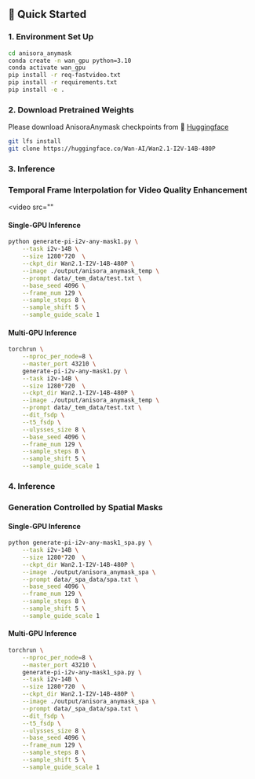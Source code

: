 ##  🚀 Quick Started

### 1. Environment Set Up

```bash
cd anisora_anymask
conda create -n wan_gpu python=3.10
conda activate wan_gpu
pip install -r req-fastvideo.txt
pip install -r requirements.txt
pip install -e .
```

### 2. Download Pretrained Weights

Please download AnisoraAnymask checkpoints from 🤗 [Huggingface](https://huggingface.co/IndexTeam/Index-anisora/tree/main/anymask) 

```bash
git lfs install
git clone https://huggingface.co/Wan-AI/Wan2.1-I2V-14B-480P
```


### 3. Inference

### Temporal Frame Interpolation for Video Quality Enhancement

<video src=""

#### Single-GPU Inference 

```bash
python generate-pi-i2v-any-mask1.py \
    --task i2v-14B \
    --size 1280*720  \
    --ckpt_dir Wan2.1-I2V-14B-480P \
    --image ./output/anisora_anymask_temp \
    --prompt data/_tem_data/test.txt \
    --base_seed 4096 \
    --frame_num 129 \
    --sample_steps 8 \
    --sample_shift 5 \
    --sample_guide_scale 1
```

#### Multi-GPU Inference

```bash
torchrun \
    --nproc_per_node=8 \
    --master_port 43210 \
    generate-pi-i2v-any-mask1.py \
    --task i2v-14B \
    --size 1280*720  \
    --ckpt_dir Wan2.1-I2V-14B-480P \
    --image ./output/anisora_anymask_temp \
    --prompt data/_tem_data/test.txt \
    --dit_fsdp \
    --t5_fsdp \
    --ulysses_size 8 \
    --base_seed 4096 \
    --frame_num 129 \
    --sample_steps 8 \
    --sample_shift 5 \
    --sample_guide_scale 1
```

### 4. Inference

### Generation Controlled by Spatial Masks
#### Single-GPU Inference 

```bash
python generate-pi-i2v-any-mask1_spa.py \
    --task i2v-14B \
    --size 1280*720  \
    --ckpt_dir Wan2.1-I2V-14B-480P \
    --image ./output/anisora_anymask_spa \
    --prompt data/_spa_data/spa.txt \
    --base_seed 4096 \
    --frame_num 129 \
    --sample_steps 8 \
    --sample_shift 5 \
    --sample_guide_scale 1
```

#### Multi-GPU Inference

```bash
torchrun \
    --nproc_per_node=8 \
    --master_port 43210 \
    generate-pi-i2v-any-mask1_spa.py \
    --task i2v-14B \
    --size 1280*720  \
    --ckpt_dir Wan2.1-I2V-14B-480P \
    --image ./output/anisora_anymask_spa \
    --prompt data/_spa_data/spa.txt \
    --dit_fsdp \
    --t5_fsdp \
    --ulysses_size 8 \
    --base_seed 4096 \
    --frame_num 129 \
    --sample_steps 8 \
    --sample_shift 5 \
    --sample_guide_scale 1
```
